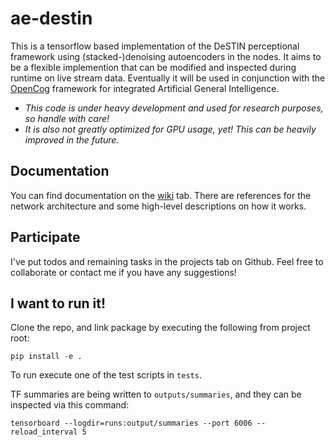 # ae-destin

This is a tensorflow based implementation of the DeSTIN perceptional framework using (stacked-)denoising autoencoders in the nodes. It aims to be a flexible implemention that can be modified and inspected during runtime on live stream data. Eventually it will be used in conjunction with the [OpenCog](https://github.com/opencog/opencog) framework for integrated Artificial General Intelligence.

  - *This code is under heavy development and used for research purposes, so handle with care!*
  - *It is also not greatly optimized for GPU usage, yet! This can be heavily improved in the future.*

## Documentation

You can find documentation on the [wiki](https://github.com/elggem/ae-destin/wiki) tab. There are references for the network architecture and some high-level descriptions on how it works.

## Participate

I've put todos and remaining tasks in the projects tab on Github. Feel free to collaborate or contact me if you have any suggestions!

## I want to run it!

Clone the repo, and link package by executing the following from project root:

    pip install -e .

To run execute one of the test scripts in `tests`.

TF summaries are being written to `outputs/summaries`, and they can be inspected via this command:

    tensorboard --logdir=runs:output/summaries --port 6006 --reload_interval 5


